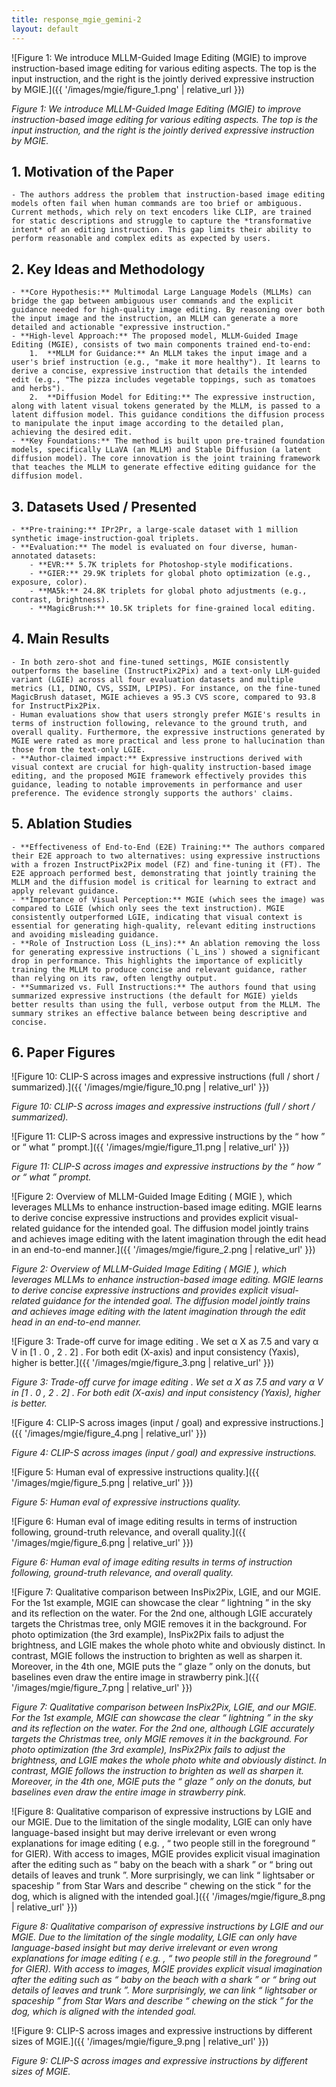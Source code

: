 ```yaml
---
title: response_mgie_gemini-2
layout: default
---
```

![Figure 1: We introduce MLLM-Guided Image Editing (MGIE) to improve instruction-based image editing for various editing aspects. The top is the input instruction, and the right is the jointly derived expressive instruction by MGIE.]({{ '/images/mgie/figure_1.png' | relative_url }})

*Figure 1: We introduce MLLM-Guided Image Editing (MGIE) to improve instruction-based image editing for various editing aspects. The top is the input instruction, and the right is the jointly derived expressive instruction by MGIE.*


## 1. Motivation of the Paper
    - The authors address the problem that instruction-based image editing models often fail when human commands are too brief or ambiguous. Current methods, which rely on text encoders like CLIP, are trained for static descriptions and struggle to capture the *transformative intent* of an editing instruction. This gap limits their ability to perform reasonable and complex edits as expected by users.

## 2. Key Ideas and Methodology
    - **Core Hypothesis:** Multimodal Large Language Models (MLLMs) can bridge the gap between ambiguous user commands and the explicit guidance needed for high-quality image editing. By reasoning over both the input image and the instruction, an MLLM can generate a more detailed and actionable "expressive instruction."
    - **High-level Approach:** The proposed model, MLLM-Guided Image Editing (MGIE), consists of two main components trained end-to-end:
        1.  **MLLM for Guidance:** An MLLM takes the input image and a user's brief instruction (e.g., "make it more healthy"). It learns to derive a concise, expressive instruction that details the intended edit (e.g., "The pizza includes vegetable toppings, such as tomatoes and herbs").
        2.  **Diffusion Model for Editing:** The expressive instruction, along with latent visual tokens generated by the MLLM, is passed to a latent diffusion model. This guidance conditions the diffusion process to manipulate the input image according to the detailed plan, achieving the desired edit.
    - **Key Foundations:** The method is built upon pre-trained foundation models, specifically LLaVA (an MLLM) and Stable Diffusion (a latent diffusion model). The core innovation is the joint training framework that teaches the MLLM to generate effective editing guidance for the diffusion model.

## 3. Datasets Used / Presented
    - **Pre-training:** IPr2Pr, a large-scale dataset with 1 million synthetic image-instruction-goal triplets.
    - **Evaluation:** The model is evaluated on four diverse, human-annotated datasets:
        - **EVR:** 5.7K triplets for Photoshop-style modifications.
        - **GIER:** 29.9K triplets for global photo optimization (e.g., exposure, color).
        - **MA5k:** 24.8K triplets for global photo adjustments (e.g., contrast, brightness).
        - **MagicBrush:** 10.5K triplets for fine-grained local editing.

## 4. Main Results
    - In both zero-shot and fine-tuned settings, MGIE consistently outperforms the baseline (InstructPix2Pix) and a text-only LLM-guided variant (LGIE) across all four evaluation datasets and multiple metrics (L1, DINO, CVS, SSIM, LPIPS). For instance, on the fine-tuned MagicBrush dataset, MGIE achieves a 95.3 CVS score, compared to 93.8 for InstructPix2Pix.
    - Human evaluations show that users strongly prefer MGIE's results in terms of instruction following, relevance to the ground truth, and overall quality. Furthermore, the expressive instructions generated by MGIE were rated as more practical and less prone to hallucination than those from the text-only LGIE.
    - **Author-claimed impact:** Expressive instructions derived with visual context are crucial for high-quality instruction-based image editing, and the proposed MGIE framework effectively provides this guidance, leading to notable improvements in performance and user preference. The evidence strongly supports the authors' claims.

## 5. Ablation Studies
    - **Effectiveness of End-to-End (E2E) Training:** The authors compared their E2E approach to two alternatives: using expressive instructions with a frozen InstructPix2Pix model (FZ) and fine-tuning it (FT). The E2E approach performed best, demonstrating that jointly training the MLLM and the diffusion model is critical for learning to extract and apply relevant guidance.
    - **Importance of Visual Perception:** MGIE (which sees the image) was compared to LGIE (which only sees the text instruction). MGIE consistently outperformed LGIE, indicating that visual context is essential for generating high-quality, relevant editing instructions and avoiding misleading guidance.
    - **Role of Instruction Loss (L_ins):** An ablation removing the loss for generating expressive instructions (`L_ins`) showed a significant drop in performance. This highlights the importance of explicitly training the MLLM to produce concise and relevant guidance, rather than relying on its raw, often lengthy output.
    - **Summarized vs. Full Instructions:** The authors found that using summarized expressive instructions (the default for MGIE) yields better results than using the full, verbose output from the MLLM. The summary strikes an effective balance between being descriptive and concise.

## 6. Paper Figures
![Figure 10: CLIP-S across images and expressive instructions (full / short / summarized).]({{ '/images/mgie/figure_10.png | relative_url' }})

*Figure 10: CLIP-S across images and expressive instructions (full / short / summarized).*


![Figure 11: CLIP-S across images and expressive instructions by the “ how ” or “ what ” prompt.]({{ '/images/mgie/figure_11.png | relative_url' }})

*Figure 11: CLIP-S across images and expressive instructions by the “ how ” or “ what ” prompt.*


![Figure 2: Overview of MLLM-Guided Image Editing ( MGIE ), which leverages MLLMs to enhance instruction-based image editing. MGIE learns to derive concise expressive instructions and provides explicit visual-related guidance for the intended goal. The diffusion model jointly trains and achieves image editing with the latent imagination through the edit head in an end-to-end manner.]({{ '/images/mgie/figure_2.png | relative_url' }})

*Figure 2: Overview of MLLM-Guided Image Editing ( MGIE ), which leverages MLLMs to enhance instruction-based image editing. MGIE learns to derive concise expressive instructions and provides explicit visual-related guidance for the intended goal. The diffusion model jointly trains and achieves image editing with the latent imagination through the edit head in an end-to-end manner.*


![Figure 3: Trade-off curve for image editing . We set α X as 7.5 and vary α V in [1 . 0 , 2 . 2] . For both edit (X-axis) and input consistency (Yaxis), higher is better.]({{ '/images/mgie/figure_3.png | relative_url' }})

*Figure 3: Trade-off curve for image editing . We set α X as 7.5 and vary α V in [1 . 0 , 2 . 2] . For both edit (X-axis) and input consistency (Yaxis), higher is better.*


![Figure 4: CLIP-S across images (input / goal) and expressive instructions.]({{ '/images/mgie/figure_4.png | relative_url' }})

*Figure 4: CLIP-S across images (input / goal) and expressive instructions.*


![Figure 5: Human eval of expressive instructions quality.]({{ '/images/mgie/figure_5.png | relative_url' }})

*Figure 5: Human eval of expressive instructions quality.*


![Figure 6: Human eval of image editing results in terms of instruction following, ground-truth relevance, and overall quality.]({{ '/images/mgie/figure_6.png | relative_url' }})

*Figure 6: Human eval of image editing results in terms of instruction following, ground-truth relevance, and overall quality.*


![Figure 7: Qualitative comparison between InsPix2Pix, LGIE, and our MGIE. For the 1st example, MGIE can showcase the clear “ lightning ” in the sky and its reflection on the water. For the 2nd one, although LGIE accurately targets the Christmas tree, only MGIE removes it in the background. For photo optimization (the 3rd example), InsPix2Pix fails to adjust the brightness, and LGIE makes the whole photo white and obviously distinct. In contrast, MGIE follows the instruction to brighten as well as sharpen it. Moreover, in the 4th one, MGIE puts the “ glaze ” only on the donuts, but baselines even draw the entire image in strawberry pink.]({{ '/images/mgie/figure_7.png | relative_url' }})

*Figure 7: Qualitative comparison between InsPix2Pix, LGIE, and our MGIE. For the 1st example, MGIE can showcase the clear “ lightning ” in the sky and its reflection on the water. For the 2nd one, although LGIE accurately targets the Christmas tree, only MGIE removes it in the background. For photo optimization (the 3rd example), InsPix2Pix fails to adjust the brightness, and LGIE makes the whole photo white and obviously distinct. In contrast, MGIE follows the instruction to brighten as well as sharpen it. Moreover, in the 4th one, MGIE puts the “ glaze ” only on the donuts, but baselines even draw the entire image in strawberry pink.*


![Figure 8: Qualitative comparison of expressive instructions by LGIE and our MGIE. Due to the limitation of the single modality, LGIE can only have language-based insight but may derive irrelevant or even wrong explanations for image editing ( e.g. , “ two people still in the foreground ” for GIER). With access to images, MGIE provides explicit visual imagination after the editing such as “ baby on the beach with a shark ” or “ bring out details of leaves and trunk ”. More surprisingly, we can link “ lightsaber or spaceship ” from Star Wars and describe “ chewing on the stick ” for the dog, which is aligned with the intended goal.]({{ '/images/mgie/figure_8.png | relative_url' }})

*Figure 8: Qualitative comparison of expressive instructions by LGIE and our MGIE. Due to the limitation of the single modality, LGIE can only have language-based insight but may derive irrelevant or even wrong explanations for image editing ( e.g. , “ two people still in the foreground ” for GIER). With access to images, MGIE provides explicit visual imagination after the editing such as “ baby on the beach with a shark ” or “ bring out details of leaves and trunk ”. More surprisingly, we can link “ lightsaber or spaceship ” from Star Wars and describe “ chewing on the stick ” for the dog, which is aligned with the intended goal.*


![Figure 9: CLIP-S across images and expressive instructions by different sizes of MGIE.]({{ '/images/mgie/figure_9.png | relative_url' }})

*Figure 9: CLIP-S across images and expressive instructions by different sizes of MGIE.*
